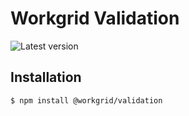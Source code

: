 # Workgrid Validation

![Latest version](https://shields.lmig.com/npm/version/@workgrid/validation.svg)

## Installation

```bash
$ npm install @workgrid/validation
```

